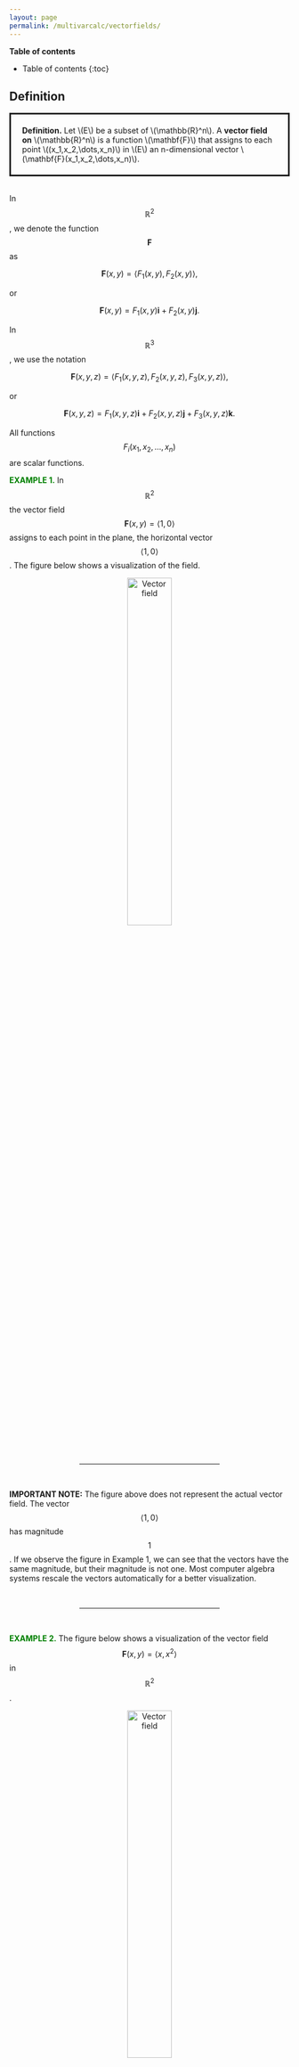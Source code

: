 ```yaml
---
layout: page
permalink: /multivarcalc/vectorfields/
---
```


**Table of contents**
* Table of contents
{:toc}

## Definition

<div style="border:3px solid;padding:20px">
  <b> Definition.</b> Let \(E\) be a subset of \(\mathbb{R}^n\). A <b>vector field on</b> \(\mathbb{R}^n\) is a function \(\mathbf{F}\) that assigns to each point \((x_1,x_2,\dots,x_n)\) in \(E\) an n-dimensional vector \(\mathbf{F}(x_1,x_2,\dots,x_n)\).
</div>
<br>

In $$\mathbb{R}^2$$, we denote the function $$\mathbf{F}$$ as 

$$\mathbf{F}(x,y) = \langle F_1(x,y),F_2(x,y) \rangle,$$

or

$$\mathbf{F}(x,y) = F_1(x,y)\mathbf{i} + F_2(x,y) \mathbf{j}.$$

In $$\mathbb{R}^3$$, we use the notation 

$$\mathbf{F}(x,y,z) = \langle F_1(x,y,z),F_2(x,y,z),F_3(x,y,z) \rangle,$$

or

$$\mathbf{F}(x,y,z) = F_1(x,y,z)\mathbf{i}+F_2(x,y,z)\mathbf{j}+F_3(x,y,z)\mathbf{k}.$$

All functions $$F_i(x_1,x_2,\dots,x_n)$$ are scalar functions.

<b><font color="green">EXAMPLE 1.</font></b> In $$\mathbb{R}^2$$ the vector field $$\mathbf{F}(x,y)=\langle 1,0\rangle$$ assigns to each point in the plane, the horizontal vector $$\langle 1,0\rangle$$.
The figure below shows a visualization of the field.

<center>
<img src="/multivarcalc/vectorfields/Images/vector_field_example1.png" alt="Vector field" width="40%" class="center">
</center>
<br>

<div align="center">
<hr style="width:50%">
</div>
<br>

**IMPORTANT NOTE:** The figure above does not represent the actual vector field. The vector $$\langle 1,0\rangle$$ has magnitude $$1$$. If we observe the figure in Example 1, we can see that the vectors have the same magnitude, but their magnitude is not one. Most computer algebra systems rescale the vectors automatically for a better visualization.

<br>
<div align="center">
<hr style="width:50%">
</div>
<br>

<b><font color="green">EXAMPLE 2.</font></b>
The figure below shows a visualization of the vector field $$\mathbf{F}(x,y)=\langle x, x^2\rangle$$ in $$\mathbb{R}^2$$.

<center>
<img src="/multivarcalc/vectorfields/Images/vector_field_example2.png" alt="Vector field" width="40%" class="center">
</center>
<br>

<div align="center">
<hr style="width:50%">
</div>
<br>

## Basic Operations

### Curl

Suppose that $$\mathbf{F}(x,y,z) = F_1(x,y,z)\mathbf{i}+F_2(x,y,z)\mathbf{j}+F_3(x,y,z)\mathbf{k}$$ is a vector field in $$\mathbb{R}^3$$ and that the partial derivatives of $$F_1$$, $$F_2$$, and $$F_3$$ all exist. Then,  we define the curl of $$\mathbf{F}$$ as

$$
\text{curl } \mathbf{F} = \left(\frac{\partial F_{3}}{\partial y}-\frac{\partial F_{2}}{\partial z} \right)\mathbf{i}+\left(\frac{\partial F_{1}}{\partial z} - \frac{\partial F_{3}}{\partial x}\right)\mathbf{j}+\left(\frac{\partial F_{2}}{\partial x}-\frac{\partial F_{1}}{\partial y} \right)\mathbf{k}
$$

Another way to think of the curl is by using the "del" or nabla operator $$\nabla$$ as a vector

$$
\nabla = \mathbf{i}\frac{\partial}{\partial x} + \mathbf{j}\frac{\partial}{\partial y}+\mathbf{k}\frac{\partial}{\partial z}.
$$

Then we formally take the cross product of $$\nabla$$ and $$\mathbf{F}$$.

$$
\begin{align*}
\nabla \times \mathbf{F} =& 
\begin{vmatrix}
\mathbf{i} & \mathbf{j} & \mathbf{k} \\
\frac{\partial}{\partial x} & \frac{\partial}{\partial y}&\frac{\partial}{\partial z}\\
F_1 & F_2 & F_3
\end{vmatrix} \\
=& \left(\frac{\partial F_{3}}{\partial y}-\frac{\partial F_{2}}{\partial z} \right)\mathbf{i}+\left(\frac{\partial F_{1}}{\partial z} - \frac{\partial F_{3}}{\partial x}\right)\mathbf{j}+\left(\frac{\partial F_{2}}{\partial x}-\frac{\partial F_{1}}{\partial y} \right)\mathbf{k} \\
=& \text{curl } \mathbf{F}

\end{align*}
$$

Summarizing, we can think about the curl as

$$
\text{curl }\mathbf{F} = \nabla \times \mathbf{F}
$$

<b><font color="green">EXAMPLE 3.</font></b>
We will calculate the curl of the vector field $$\mathbf{F} = 2xy\mathbf{i} -2xz\mathbf{j} + xyz\mathbf{k}$$. We will use the cross product notation:

$$
\begin{align*}
\text{curl }\mathbf{F} = &\begin{vmatrix}
\mathbf{i} & \mathbf{j} & \mathbf{k} \\
\frac{\partial}{\partial x} & \frac{\partial}{\partial y} & \frac{\partial}{\partial z} \\
2xy & -2xz & xyz
\end{vmatrix} \\
=&  \left(xz + 2x \right)\mathbf{i} -
\left(yz - 0 \right)\mathbf{j} + \left(-2z - 2x\right)\mathbf{k} \\
=&  \left(xz + 2x \right)\mathbf{i} -
yz \,\mathbf{j} -2(x + z)\mathbf{k}
\end{align*}
$$


<div align="center">
<hr style="width:50%">
</div>
<br>

**IMPORTANT REMARK.** The curl of a vector field is a vector field.

### Divergence

If $$\displaystyle\mathbf{F} = \langle F_1(x,y,z),F_2(x,y,z), F_3(x,y,z)\rangle$$ is a vector field defined in $$\mathbf{R}^3$$, the divergence of the vector field is defined as 

$$
\text{div } \mathbf{F} = \frac{\partial F_1}{\partial x} + \frac{\partial F_2}{\partial y}+ \frac{\partial F_3}{\partial z}
$$

assuming that all partial derivatives $$\displaystyle \frac{\partial F_i}{\partial x_i}$$ exist for $$i=1,2,3$$.

If the vector field is in $$\mathbb{R}^2$$, then the divergence would be reduced to 

$$
\text{div } \mathbf{F} = \frac{\partial F_1}{\partial x} + \frac{\partial F_2}{\partial y}
$$

**IMPORTANT NOTE.** While the curl of t vector field is another vector field, the divergence of a vector field is a scalar field.

<b><font color="green">EXAMPLE 4.</font></b>
We will calculate the divergence of the vector fields

<ol type="a">
    <li>\(\mathbf{F} = x^2y^2\,\mathbf{i} + e^{xy}\,\mathbf{j}\), which is \[ \text{div }\mathbf{F} = 2xy^2 + xe^{xy}.\]</li>
    <li>\(\mathbf{F} = xyz\,\mathbf{i} + \cos(yz)\,\mathbf{j} + z^3\,\mathbf{k}\), which is 
    \[
        \text{div }\mathbf{F} = yz-z\sin(yz) + 3z^2.
    \]
    </li>
</ol>

<div align="center">
<hr style="width:50%">
</div>
<br>

Similarly to what we did with the curl, we can use the nabla operator to give a formal way to compute the divergence by taking the dot product of the nabla operator and the vector field:

$$
  \nabla \cdot \mathbf{F} = \frac{\partial F_1}{\partial x} + \frac{\partial F_2}{\partial y}+ \frac{\partial F_3}{\partial z} = \text{div }\mathbf{F}
$$

So

$$
\text{div }\mathbf{F} = \nabla \cdot \mathbf{F}
$$

## Basic Vector Fields in SageMath

To define a vector field in SageMath, we use a similar definition as for functions of two or more variables. In this case, we will use an array to store the functions.

For example, if we want to store the vector field 

$$
\mathbf{F} (x,y,z) = xy\,\mathbf{i} + yz\,\mathbf{j} + xyz \,\mathbf{k},
$$

in the variable F, we can use the following:

```python
F(x,y,z) = [ x*y , y*z , x*y*z ]
```

One can evaluate ```F``` by substituting `x`, `y`, and `z` by values.

To calculate the curl, we can just use
```python
F.curl()
```

which will produce the output
```python
(x, y, z) |--> (x*z - y, -y*z, -x)
```

We can compute the corresponding divergenve using
``` python
F.div()
```

which will return
```python
(x, y, z) |--> x*y + y + z
```
